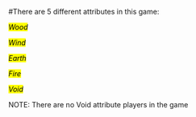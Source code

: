 #There are 5 different attributes in this game:

<mark>_Wood_</mark>

<mark>_Wind_</mark>

<mark>_Earth_</mark>

<mark>_Fire_</mark>

<mark>_Void_</mark>


NOTE: There are no Void attribute players in the game
